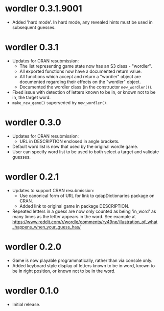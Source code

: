 # wordler 0.3.1.9001
- Added 'hard mode'. In hard mode, any revealed hints must be used in 
  subsequent guesses.

# wordler 0.3.1
- Updates for CRAN resubmission:
    - The list representing game state now has an S3 class - "wordler".
    - All exported functions now have a documented return value.
    - All functions which accept and return a "wordler" object are documented 
    regarding their effects on the "wordler" object.
    - Documented the wordler class (in the constructor `new_wordler()`).
- Fixed issue with detection of letters known to be in, or known not to be in, 
  the target word.
- `make_new_game()` superseded by `new_wordler()`. 

# wordler 0.3.0
- Updates for CRAN resubmission:
    - URL in DESCRIPTION enclosed in angle brackets.
- Default word list is now that used by the original wordle game.
- User can specify word list to be used to both select a target and validate 
  guesses.  

# wordler 0.2.1
- Updates to support CRAN resubmission:
    - Use canonical form of URL for link to qdapDictionaries package on CRAN.
    - Added link to original game in package DESCRIPTION.
- Repeated letters in a guess are now only counted as being 'in_word' as many 
  times as the letter appears in the word. See example at
  https://www.reddit.com/r/wordle/comments/ry49ne/illustration_of_what_happens_when_your_guess_has/

# wordler 0.2.0

- Game is now playable programmatically, rather than via console only.
- Added keyboard style display of letters known to be in word, known to be in 
  right position, or known not to be in the word.

# wordler 0.1.0

- Initial release.
